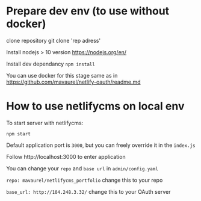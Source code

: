 # Prepare dev env (to use without docker)
clone repository git clone 'rep adress'

Install nodejs > 10 version
https://nodejs.org/en/

Install dev dependancy 
`npm install`

You can use docker for this stage same as in https://github.com/mavaurel/netlify-oauth/readme.md

# How to use netlifycms on local env

To start server with netlifycms:

`npm start`

Default application port is `3000`, but you can freely override it in the `index.js`

Follow http://localhost:3000 to enter application 

You can change your `repo`  and `base url` in `admin/config.yaml`

`repo: mavaurel/netlifycms_portfolio` change this to your repo

`base_url: http://104.248.3.32/` change this to your OAuth server
